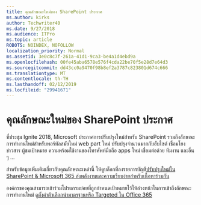 ```yaml
---
title: คุณลักษณะใหม่ของ SharePoint ประกาศ
ms.author: kirks
author: Techwriter40
ms.date: 9/27/2018
ms.audience: ITPro
ms.topic: article
ROBOTS: NOINDEX, NOFOLLOW
localization_priority: Normal
ms.assetid: 3e0c8c7f-261a-41d1-9ca3-be4a1d4ebd9a
ms.openlocfilehash: 00fe45aba6578e576f4cda22be70f5e28d7e64d3
ms.sourcegitcommit: dd43cc0a9470f98b8ef2a3787c823801d674c666
ms.translationtype: MT
ms.contentlocale: th-TH
ms.lasthandoff: 02/12/2019
ms.locfileid: "29941671"
---
```

# <a name="sharepoint-new-features-announced"></a>คุณลักษณะใหม่ของ SharePoint ประกาศ

ที่ประชุม Ignite 2018, Microsoft ประกาศการปรับปรุงใหม่สำหรับ SharePoint รวมถึงลักษณะการทำงานใหม่สำหรับพอร์ทัลสมัยใหม่ web part ใหม่ ปรับปรุงจำนวนมากกับฮับไซต์ เชื่อมโยงข่าวสาร ผู้ชมเป้าหมาย ความพร้อมใช้งานของโทรศัพท์มือถือ apps ใหม่ เชื่อมต่อด้วย ทีมงาน และอื่น ๆ ...
  
สำหรับข้อมูลเพิ่มเติมเกี่ยวกับคุณลักษณะเหล่านี้ ให้ดูบล็อกที่ลงรายการบัญชี[ปรับปรุงใหม่ใน SharePoint &amp; Microsoft 365 ส่งพลังงานและความเรียบง่ายสำหรับเนื้อหาร่วมกัน](https://go.microsoft.com/fwlink/?linkid=2026502)
  
องค์กรของคุณสามารถเข้าร่วมโปรแกรมย่อยที่ถูกกำหนดเป้าหมายไว้ให้ล่วงหน้าในการเข้าถึงลักษณะการทำงานใหม่ ดู[ตั้งค่าตัวเลือกนำมาตรฐานหรือ Targeted ใน Office 365](https://docs.microsoft.com/office365/admin/manage/release-options-in-office-365)
